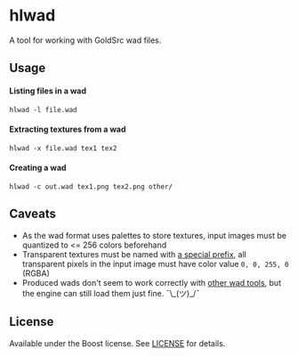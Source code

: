 # hlwad
A tool for working with GoldSrc wad files.

## Usage
#### Listing files in a wad
`hlwad -l file.wad`

#### Extracting textures from a wad
`hlwad -x file.wad tex1 tex2`

#### Creating a wad
`hlwad -c out.wad tex1.png tex2.png other/`

## Caveats
* As the wad format uses palettes to store textures, input images must be quantized to <= 256 colors beforehand
* Transparent textures must be named with [a special prefix](http://twhl.info/tutorial.php?id=26), all transparent pixels in the input image must have color value `0, 0, 255, 0` (RGBA)
* Produced wads don't seem to work correctly with  [other wad tools](http://nemesis.thewavelength.net/index.php?p=45), but the engine can still load them just fine. ¯\\\_(ツ)\_/¯

## License
Available under the Boost license. See [LICENSE](LICENSE) for details.